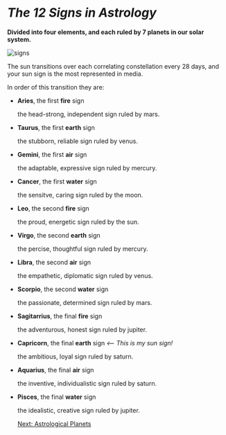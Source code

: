 # _The 12 Signs in Astrology_
**Divided into four elements, and each ruled by 7 planets in our solar system.** 

![signs](https://image.shutterstock.com/image-vector/zodiac-icons-freehand-drawing-260nw-264254108.jpg)

The sun transitions over each correlating constellation every 28 days, and your sun sign is the most represented in media. 

In order of this transition they are:

* **Aries**, the first **fire** sign

  the head-strong, independent sign ruled by mars.

* **Taurus**, the first **earth** sign

  the stubborn, reliable sign ruled by venus.

* **Gemini**, the first **air** sign

  the adaptable, expressive sign ruled by mercury.
  
* **Cancer**, the first **water** sign
  
  the sensitve, caring sign ruled by the moon.

* **Leo**, the second **fire** sign

  the proud, energetic sign ruled by the sun.

* **Virgo**, the second **earth** sign

  the percise, thoughtful sign ruled by mercury.

* **Libra**, the second **air** sign

  the empathetic, diplomatic sign ruled by venus.
  
* **Scorpio**, the second **water** sign

  the passionate, determined sign ruled by mars.

* **Sagitarrius**, the final **fire** sign

  the adventurous, honest sign ruled by jupiter.

* **Capricorn**, the final **earth** sign _<-- This is my sun sign!_

  the ambitious, loyal sign ruled by saturn.

* **Aquarius**, the final **air** sign

  the inventive, individualistic sign ruled by saturn.

* **Pisces**, the final **water** sign

  the idealistic, creative sign ruled by jupiter.
  
  [Next: Astrological Planets](https://github.com/madisontinsley/astrologyofmads/blob/main/placements.md)
